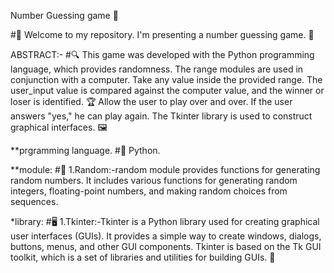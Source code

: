 Number Guessing game 🎲

#🌟 Welcome to my repository. I'm presenting a number guessing game. 🎉

ABSTRACT:-
#🔍 This game was developed with the Python programming language, which provides randomness. The range modules are used in conjunction with a computer.
Take any value inside the provided range. The user_input value is compared against the computer value, and the winner or loser is identified. 🏆
Allow the user to play over and over. If the user answers "yes," he can play again. The Tkinter library is used to construct graphical interfaces. 🖼️

**prgramming language.
#🐍 Python.

**module:
#🎲 1.Random:-random module provides functions for generating random numbers. It includes various functions for generating random integers, floating-point numbers, and making random choices from sequences.

*library:
#🖥️ 1.Tkinter:-Tkinter is a Python library used for creating graphical user interfaces (GUIs). It provides a simple way to create windows, dialogs, buttons, menus, and other GUI components. Tkinter is based on the Tk GUI toolkit, which is a set of libraries and utilities for building GUIs. 🎨
